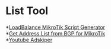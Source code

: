 # List Tool
*[LoadBalance MikroTik Script Generator](https://farrasrayhand.github.io/tool/lbpcc)
<br>
*[Get Address List from BGP for MikroTik](https://farrasrayhand.github.io/addrlistbgp/)
<br>
*[Youtube Adskiper](https://farrasrayhand.github.io/youtube_adskiper/)

